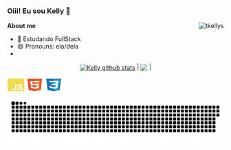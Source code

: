 ### Oiii! Eu sou Kelly 🤞

 <img align="right" src="https://komarev.com/ghpvc/?username=tkellys&color=green" alt="tkellys"/>
 
 **About me**

- 🌱 Estudando FullStack
- 😄 Pronouns: ela/dela
-   <img align="right" alt="" width="200px" src="https://cdn.picrew.me/shareImg/org/202302/338224_LGPyIeWi.png">

<div align="center">
  <a href="https://github.com/tkellys">
     <a href="https://github.com/tkellys/github-readme-stats"><img align="center" src="https://github-readme-stats.vercel.app/api?username=tkellys&show_icons=true&include_all_commits=true&theme=buefy&hide_border=true" alt="Kelly github stats" /></a> | <a href="https://github.com/tkellys/github-readme-stats"><img align="center" src="https://github-readme-stats.vercel.app/api/top-langs/?username=tkellys&layout=compact&theme=buefy&hide_border=true" /></a> |
</div>
  


<div style="display: inline_block"><br>
  <img align="center" alt="kelly-Js" height="30" width="40" src="https://raw.githubusercontent.com/devicons/devicon/master/icons/javascript/javascript-plain.svg">
  <img align="center" alt="kelly-HTML" height="30" width="40" src="https://raw.githubusercontent.com/devicons/devicon/master/icons/html5/html5-original.svg">
  <img align="center" alt="kelly-CSS" height="30" width="40" src="https://raw.githubusercontent.com/devicons/devicon/master/icons/css3/css3-original.svg">
<!--   <img align="right" alt="kelly-pic" height="150" style="border-radius:50px;">  -->
       
<!--    colocar meu GIF  AQUI EM BAIXO   -->


  
  
  ![Snake animation](https://github.com/mirandox/mirandox/blob/output/github-contribution-grid-snake.svg)
       
      
